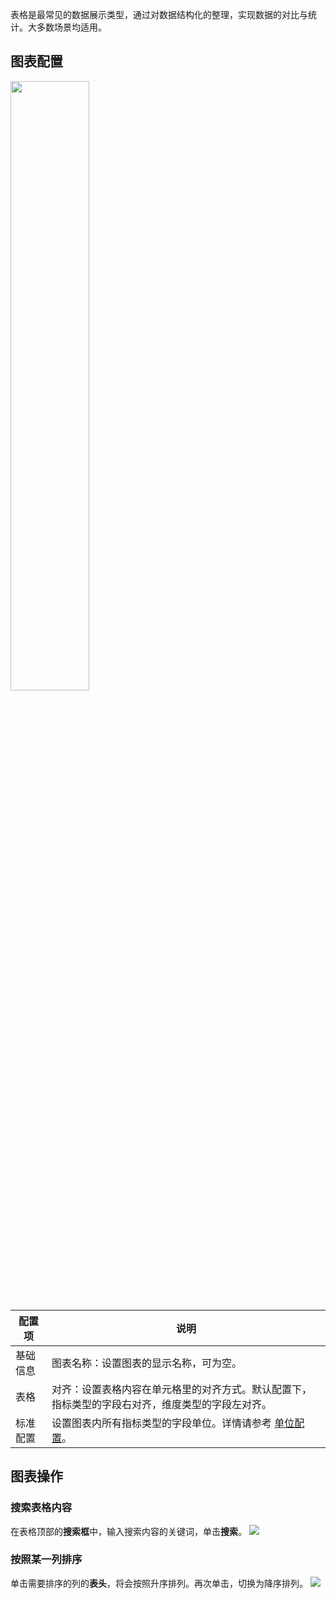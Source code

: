 表格是最常见的数据展示类型，通过对数据结构化的整理，实现数据的对比与统计。大多数场景均适用。

## 图表配置

<img src="https://qcloudimg.tencent-cloud.cn/raw/b267a20ddfdfa45a4c6a23de55d4a84a.png" style="width:50%;" />

| 配置项   | 说明                                                         |
| -------- | ------------------------------------------------------------ |
| 基础信息 | 图表名称：设置图表的显示名称，可为空。                                 |
| 表格     | 对齐：设置表格内容在单元格里的对齐方式。默认配置下，指标类型的字段右对齐，维度类型的字段左对齐。 |
| 标准配置 | 设置图表内所有指标类型的字段单位。详情请参考 [单位配置](https://cloud.tencent.com/document/product/614/74036)。     |


## 图表操作

### 搜索表格内容

在表格顶部的**搜索框**中，输入搜索内容的关键词，单击**搜索**。
![](https://qcloudimg.tencent-cloud.cn/raw/0343e3450806017df142840dcd4f7470.png)

### 按照某一列排序

单击需要排序的列的**表头**，将会按照升序排列。再次单击，切换为降序排列。
![](https://qcloudimg.tencent-cloud.cn/raw/dad0de4afaa4ba1f167926fc5fcaed9f.png)

